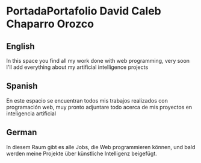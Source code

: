 # PortadaPortafolio David Caleb Chaparro Orozco

## English
In this space you find all my work done with web programming, very soon I'll add everything about my artificial intelligence projects

## Spanish
En este espacio se encuentran todos mis trabajos realizados con programación web, muy pronto adjuntare todo acerca de mis proyectos en inteligencia artificial

## German
In diesem Raum gibt es alle Jobs, die Web programmieren können, und bald werden meine Projekte über künstliche Intelligenz beigefügt.
